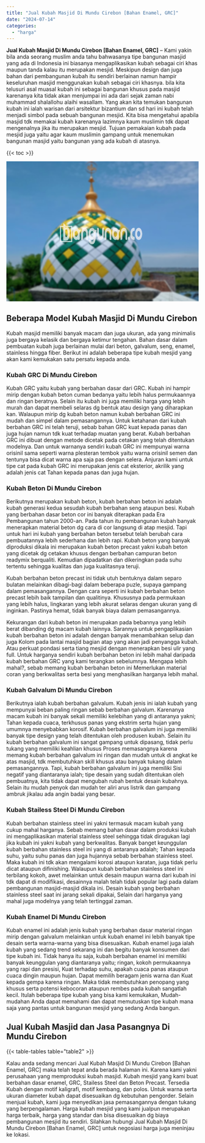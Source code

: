 ```yaml
---
title: "Jual Kubah Masjid Di Mundu Cirebon [Bahan Enamel, GRC]"
date: "2024-07-14"
categories: 
  - "harga"
---
```


**Jual Kubah Masjid Di Mundu Cirebon \[Bahan Enamel, GRC\]** – Kami yakin bila anda seorang muslim anda tahu bahwasanya tipe bangunan masjid yang ada di Indonesia ini biasanya mengaplikasikan kubah sebagai ciri khas maupun tanda kalau itu merupakan mesjid. Meskipun design dan juga bahan dari pembangunan kubah itu sendiri berlainan namun hampir keseluruhan masjid menggunakan kubah sebagai ciri khasnya. bila kita telusuri asal muasal kubah ini sebagai bangunan khusus pada masjid karenanya kita tidak akan menjumpai ini ada dari sejak zaman nabi muhammad shalallohu alaihi wasallam. Yang akan kita temukan bangunan kubah ini ialah warisan dari arsitektur bizantium dan sd hari ini kubah telah menjadi simbol pada sebuah bangunan mesjid. Kita bisa mengetahui apabila masjid tdk memakai kubah karenanya lazimnya kaum muslimin tdk dapat mengenalnya jika itu merupakan mesjid. Tujuan pemakaian kubah pada mesjid juga yaitu agar kaum muslimin gampang untuk menemukan bangunan masjid yaitu bangunan yang ada kubah di atasnya.

{{< toc >}}

![Jual Kubah Masjid Di Mundu Cirebon [Bahan Enamel, GRC]](/images/jual-kubah-masjid-10.png)

## Beberapa Model Kubah Masjid Di Mundu Cirebon

Kubah masjid memiliki banyak macam dan juga ukuran, ada yang minimalis juga bergaya kelasik dan bergaya ketimur tengahan. Bahan dasar dalam pembuatan kubah juga berlainan mulai dari beton, galvalum, seng, enamel, stainless hingga fiber. Berikut ini adalah beberapa tipe kubah mesjid yang akan kami kemukakan satu persatu kepada anda.

### Kubah GRC Di Mundu Cirebon

Kubah GRC yaitu kubah yang berbahan dasar dari GRC. Kubah ini hampir mirip dengan kubah beton cuman bedanya yaitu lebih halus permukaannya dan ringan beratnya. Selain itu kubah ini juga memiliki harga yang lebih murah dan dapat membeli selaras dg bentuk atau design yang diharapkan kan. Walaupun mirip dg kubah beton namun kubah berbahan GRC ini mudah dan simpel dalam pemasangannya. Untuk ketahanan dari kubah berbahan GRC ini telah teruji, sebab bahan GRC kuat kepada panas dan juga hujan namun tdk kuat terhadap muatan yang berat. Kubah berbahan GRC ini dibuat dengan metode dicetak pada cetakan yang telah ditentukan modelnya. Dan untuk warnanya sendiri kubah GRC ini mempunyai warna orisinil sama seperti warna plesteran tembok yaitu warna orisinil semen dan tentunya bisa dicat warna apa saja pas dengan selera. Anjuran kami untuk tipe cat pada kubah GRC ini merupakan jenis cat eksterior, akrilik yang adalah jenis cat Tahan kepada panas dan juga hujan.

### Kubah Beton Di Mundu Cirebon

Berikutnya merupakan kubah beton, kubah berbahan beton ini adalah kubah generasi kedua sesudah kubah berbahan seng ataupun besi. Kubah yang berbahan dasar beton cor ini banyak diterapkan pada Era Pembangunan tahun 2000-an. Pada tahun itu pembangunan kubah banyak menerapkan material beton dg cara di cor langsung di atap mesjid. Tapi untuk hari ini kubah yang berbahan beton tersebut telah berubah cara pembuatannya lebih sederhana dan lebih rapi. Kubah beton yang banyak diproduksi dikala ini merupakan kubah beton precast yakni kubah beton yang dicetak dg cetakan khusus dengan berbahan campuran beton readymix berqualiti. Kemudian dipadatkan dan dikeringkan pada suhu tertentu sehingga kualitas dan juga kualitasnya teruji.

Kubah berbahan beton precast ini tidak utuh bentuknya dalam separo bulatan melainkan dibagi-bagi dalam beberapa puzle, supaya gampang dalam pemasangannya. Dengan cara seperti ini kubah berbahan beton precast lebih baik tampilan dan qualitinya. Khususnya pada permukaan yang lebih halus, lingkaran yang lebih akurat selaras dengan ukuran yang di inginkan. Pastinya hemat, tidak banyak biaya dalam pemasangannya.

Kekurangan dari kubah beton ini merupakan pada bebannya yang lebih berat dibanding dg macam kubah lainnya. Sarannya untuk pengaplikasian kubah berbahan beton ini adalah dengan banyak menambahkan selup dan juga Kolom pada lantai masjid bagian atap yang akan jadi penyangga kubah. Atau perkuat pondasi serta tiang mesjid dengan menerapkan besi ulir yang full. Untuk harganya sendiri kubah berbahan beton ini lebih mahal daripada kubah berbahan GRC yang kami terangkan sebelumnya. Mengapa lebih mahal?, sebab memang kubah berbahan beton ini Memerlukan material coran yang berkwalitas serta besi yang menghasilkan harganya lebih mahal.

### Kubah Galvalum Di Mundu Cirebon

Berikutnya ialah kubah berbahan galvalum. Kubah jenis ini ialah kubah yang mempunyai beban paling ringan sebab berbahan galvalum. Karenanya macam kubah ini banyak sekali memiliki kelebihan yang di antaranya yakni; Tahan kepada cuaca, terkhusus panas yang ekstrim serta hujan yang umumnya menyebabkan korosif. Kubah berbahan galvalum ini juga memiliki banyak tipe design yang telah ditentukan oleh produsen kubah. Selain itu kubah berbahan galvalum ini sangat gampang untuk dipasang, tidak perlu tukang yang memiliki keahlian khusus Proses memasangnya karena memang kubah berbahan galvalum ini ringan dan mudah untuk di angkat ke atas masjid, tdk membutuhkan skill khusus atau banyak tukang dalam pemasangannya. Tapi, kubah berbahan galvalum ini juga memiliki Sisi negatif yang diantaranya ialah; tipe desain yang sudah ditentukan oleh pembuatnya, kita tidak dapat mengubah rubah bentuk desain kubahnya. Selain itu mudah penyok dan mudah ter aliri arus listrik dan gampang ambruk jikalau ada angin badai yang besar.

### Kubah Stailess Steel Di Mundu Cirebon

Kubah berbahan stainless steel ini yakni termasuk macam kubah yang cukup mahal harganya. Sebab memang bahan dasar dalam produksi kubah ini mengaplikasikan material stainless steel sehingga tidak diragukan lagi jika kubah ini yakni kubah yang berkwalitas. Banyak banget keunggulan kubah berbahan stainless steel ini yang di antaranya adalah; Tahan kepada suhu, yaitu suhu panas dan juga hujannya sebab berbahan stainless steel. Maka kubah ini tdk akan mengalami korosi ataupun karatan, juga tidak perlu dicat ataupun difinishing. Walaupun kubah berbahan stainless steel ini terbilang kokoh, awet melainkan untuk desain maupun warna dari kubah ini tdk dapat di modifikasi, desainnya malah telah tidak popular lagi pada dalam pembangunan masjid-masjid dikala ini. Desain kubah yang berbahan stainless steel saat ini jarang sekali dipakai, Selain dari harganya yang mahal juga modelnya yang telah tertinggal zaman.

### Kubah Enamel Di Mundu Cirebon

Kubah enamel ini adalah jenis kubah yang berbahan dasar material ringan mirip dengan galvalum melainkan untuk kubah enamel ini lebih banyak tipe desain serta warna-warna yang bisa disesuaikan. Kubah enamel juga ialah kubah yang sedang trend sekarang ini dan begitu banyak konsumen dari tipe kubah ini. Tidak hanya itu saja, kubah berbahan enamel ini memiliki banyak keunggulan yang diantaranya yaitu; ringan, kokoh permukaannya yang rapi dan presisi, Kuat terhadap suhu, apakah cuaca panas ataupun cuaca dingin maupun hujan. Dapat memilih beragam jenis warna dan Kuat kepada gempa karena ringan. Maka tidak membutuhkan penopang yang khusus serta potensi kebocoran ataupun rembes pada kubah sangatlah kecil. Itulah beberapa tipe kubah yang bisa kami kemukakan, Mudah-mudahan Anda dapat memahami dan dapat memutuskan tipe kubah mana saja yang pantas untuk bangunan mesjid yang sedang Anda bangun.

## Jual Kubah Masjid dan Jasa Pasangnya Di Mundu Cirebon

{{< table-tables table="table2" >}}

Kalau anda sedang mencari Jual Kubah Masjid Di Mundu Cirebon \[Bahan Enamel, GRC\] maka telah tepat anda berada halaman ini. Karena kami yakni perusahaan yang memproduksi kubah masjid. Kubah mesjid yang kami buat berbahan dasar enamel, GRC, Stailess Steel dan Beton Precast. Tersedia Kubah dengan motif kaligrafi, motif kembang, dan polos. Untuk warna serta ukuran diameter kubah dapat disesuaikan dg kebutuhan pengorder. Selain menjual kubah, kami juga menyedikan jasa pemasangannya dengan tukang yang berpengalaman. Harga kubah mesjid yang kami jualpun merupakan harga terbaik, harga yang standar dan bisa disesuaikan dg biaya pembangunan mesjid itu sendiri. Silahkan hubungi Jual Kubah Masjid Di Mundu Cirebon \[Bahan Enamel, GRC\] untuk negosiasi harga juga meninjau ke lokasi.
